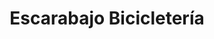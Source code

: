 ---
title: "Escarabajo Bicicletería"
url: /san-miguel-de-allende/escarabajo-bicicleteria/
shop: bicicleta
---